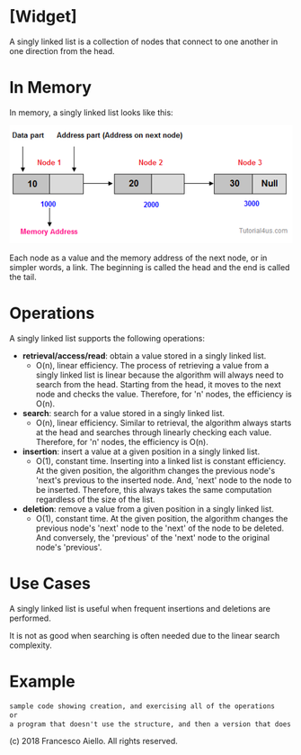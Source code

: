 # \[Widget\]

A singly linked list is a collection of nodes that connect to one another in one direction from the head.

# In Memory

In memory, a singly linked list looks like this:

![Image of singly linked list in Memory](../images/bst_memory.png)

Each node as a value and the memory address of the next node, or in simpler words, a link. The beginning is called the head and the end is called the tail.

# Operations

A singly linked list supports the following operations:

- **retrieval/access/read**: obtain a value stored in a singly linked list.
  - O(n), linear efficiency. The process of retrieving a value from a singly linked list is linear because the algorithm will always need to search from the head. Starting from the head, it moves to the next node and checks the value. Therefore, for 'n' nodes, the efficiency is O(n).
- **search**: search for a value stored in a singly linked list.
  - O(n), linear efficiency. Similar to retrieval, the algorithm always starts at the head and searches through linearly checking each value. Therefore, for 'n' nodes, the efficiency is O(n).
- **insertion**: insert a value at a given position in a singly linked list.
  - O(1), constant time. Inserting into a linked list is constant efficiency. At the given position, the algorithm changes the previous node's 'next's previous to the inserted node. And, 'next' node to the node to be inserted. Therefore, this always takes the same computation regardless of the size of the list.
- **deletion**: remove a value from a given position in a singly linked list.
  - O(1), constant time. At the given position, the algorithm changes the previous node's 'next' node to the 'next' of the node to be deleted. And conversely, the 'previous' of the 'next' node to the original node's 'previous'.

# Use Cases

A singly linked list is useful when frequent insertions and deletions are performed.

It is not as good when searching is often needed due to the linear search complexity.

# Example

```
sample code showing creation, and exercising all of the operations
or
a program that doesn't use the structure, and then a version that does
```

(c) 2018 Francesco Aiello. All rights reserved.
